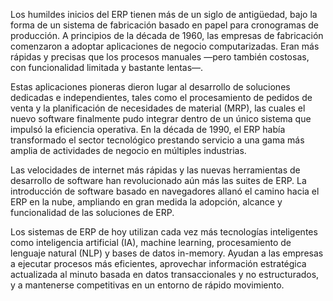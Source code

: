 Los humildes inicios del ERP tienen más de un siglo de antigüedad, bajo la forma de un sistema de fabricación basado en papel para cronogramas de producción. A principios de la década de 1960, las empresas de fabricación comenzaron a adoptar aplicaciones de negocio computarizadas. Eran más rápidas y precisas que los procesos manuales —pero también costosas, con funcionalidad limitada y bastante lentas—.

 

Estas aplicaciones pioneras dieron lugar al desarrollo de soluciones dedicadas e independientes, tales como el procesamiento de pedidos de venta y la planificación de necesidades de material (MRP), las cuales el nuevo software finalmente pudo integrar dentro de un único sistema que impulsó la eficiencia operativa. En la década de 1990, el ERP había transformado el sector tecnológico prestando servicio a una gama más amplia de actividades de negocio en múltiples industrias.

 

Las velocidades de internet más rápidas y las nuevas herramientas de desarrollo de software han revolucionado aún más las suites de ERP. La introducción de software basado en navegadores allanó el camino hacia el ERP en la nube, ampliando en gran medida la adopción, alcance y funcionalidad de las soluciones de ERP.

 

Los sistemas de ERP de hoy utilizan cada vez más tecnologías inteligentes como inteligencia artificial (IA), machine learning, procesamiento de lenguaje natural (NLP) y bases de datos in-memory. Ayudan a las empresas a ejecutar procesos más eficientes, aprovechar información estratégica actualizada al minuto basada en datos transaccionales y no estructurados, y a mantenerse competitivas en un entorno de rápido movimiento.
